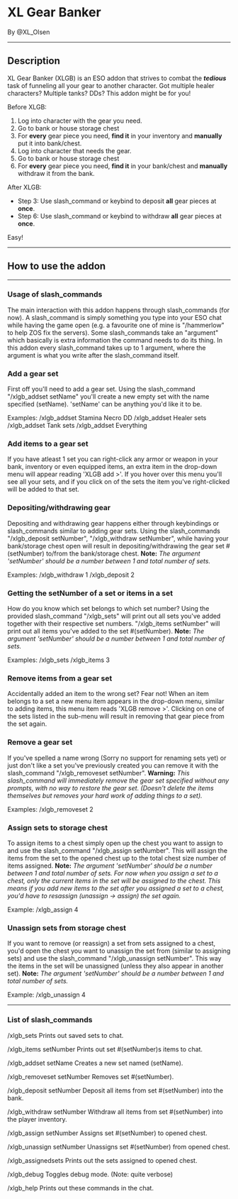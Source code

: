 # XL Gear Banker

By @XL_Olsen

***

## Description

XL Gear Banker (XLGB) is an ESO addon that strives to combat the ***tedious*** task of funneling all your gear to another character.
Got multiple healer characters? Multiple tanks? DDs? This addon might be for you!

Before XLGB:

1. Log into character with the gear you need.
2. Go to bank or house storage chest
3. For **every** gear piece you need, **find it** in your inventory and **manually** put it into bank/chest.
4. Log into character that needs the gear.
5. Go to bank or house storage chest
6. For **every** gear piece you need, **find it** in your bank/chest and **manually** withdraw it from the bank.

After XLGB:

- Step 3: Use slash_command or keybind to deposit **all** gear pieces at **once**.
- Step 6: Use slash_command or keybind to withdraw **all** gear pieces at **once**.

Easy!
***

## How to use the addon

***

### Usage of slash_commands

The main interaction with this addon happens through slash_commands (for now). A slash_command is simply something you type into your ESO chat while having the game open (e.g. a favourite one of mine is "/hammerlow" to help ZOS fix the servers). 
Some slash_commands take an "argument" which basically is extra information the command needs to do its thing. In this addon every slash_command takes up to 1 argument, where the argument is what you write after the slash_command itself.

### Add a gear set

First off you'll need to add a gear set. Using the slash_command "/xlgb_addset setName" you'll create a new empty set with the name specified (setName).
'setName' can be anything you'd like it to be.

Examples:
/xlgb_addset Stamina Necro DD
/xlgb_addset Healer sets
/xlgb_addset Tank sets
/xlgb_addset Everything

### Add items to a gear set

If you have atleast 1 set you can right-click any armor or weapon in your bank, inventory or even equipped items, an extra item in the drop-down menu will appear reading 'XLGB add >'.
If you hover over this menu you'll see all your sets, and if you click on of the sets the item you've right-clicked will be added to that set.

### Depositing/withdrawing gear

Depositing and withdrawing gear happens either through keybindings or slash_commands similar to adding gear sets. Using the slash_commands "/xlgb_deposit setNumber", "/xlgb_withdraw setNumber", while having your bank/storage chest open will result in depositing/withdrawing the gear set #(setNumber) to/from the bank/storage chest.
**Note:** *The argument 'setNumber' should be a number between 1 and total number of sets.*

Examples:
/xlgb_withdraw 1
/xlgb_deposit 2

### Getting the setNumber of a set or items in a set

How do you know which set belongs to which set number? Using the provided slash_command "/xlgb_sets" will print out all sets you've added together with their respective set numbers. "/xlgb_items setNumber" will print out all items you've added to the set #(setNumber).
**Note:** *The argument 'setNumber' should be a number between 1 and total number of sets.*

Examples:
/xlgb_sets
/xlgb_items 3

### Remove items from a gear set

Accidentally added an item to the wrong set? Fear not! When an item belongs to a set a new menu item appears in the drop-down menu, similar to adding items, this menu item reads 'XLGB remove >'.
Clicking on one of the sets listed in the sub-menu will result in removing that gear piece from the set again.

### Remove a gear set

If you've spelled a name wrong (Sorry no support for renaming sets yet) or just don't like a set you've previously created you can remove it with the slash_command  "/xlgb_removeset setNumber".
**Warning:** *This slash_command will immediately remove the gear set specified without any prompts, with no way to restore the gear set. (Doesn't delete the items themselves but removes your hard work of adding things to a set).*

Examples:
/xlgb_removeset 2

### Assign sets to storage chest

To assign items to a chest simply open up the chest you want to assign to and use the slash_command "/xlgb_assign setNumber". This will assign the items from the set to the opened chest up to the total chest size number of items assigned.
**Note:** *The argument 'setNumber' should be a number between 1 and total number of sets.*
*For now when you assign a set to a chest, only the current items in the set will be assigned to the chest. This means if you add new items to the set after you assigned a set to a chest, you'd have to resassign (unassign -> assign) the set again.*

Example:
/xlgb_assign 4

### Unassign sets from storage chest

If you want to remove (or reassign) a set from sets assigned to a chest, you'd open the chest you want to unassign the set from (similar to assigning sets) and use the slash_command "/xlgb_unassign setNumber". This way the items in the set will be unassigned (unless they also appear in another set).
**Note:** *The argument 'setNumber' should be a number between 1 and total number of sets.*

Example:
/xlgb_unassign 4

***

### List of slash_commands

/xlgb_sets
Prints out saved sets to chat.

/xlgb_items setNumber
Prints out set #(setNumber)s items to chat.

/xlgb_addset setName
Creates a new set named (setName).

/xlgb_removeset setNumber
Removes set #(setNumber).

/xlgb_deposit setNumber
Deposit all items from set #(setNumber) into the bank.

/xlgb_withdraw setNumber
Withdraw all items from set #(setNumber) into the player inventory.

/xlgb_assign setNumber
Assigns set #(setNumber) to opened chest.

/xlgb_unassign setNumber
Unassigns set #(setNumber) from opened chest.

/xlgb_assignedsets
Prints out the sets assigned to opened chest.

/xlgb_debug
Toggles debug mode. (Note: quite verbose)

/xlgb_help
Prints out these commands in the chat.
